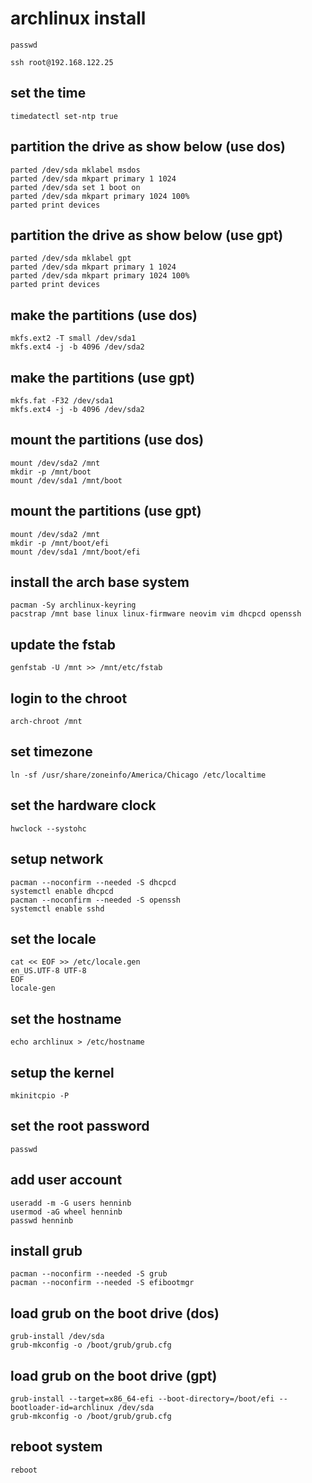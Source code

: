 # archlinux install

```
passwd
```

```
ssh root@192.168.122.25
```

## set the time
```
timedatectl set-ntp true
```


## partition the drive as show below (use dos)
```
parted /dev/sda mklabel msdos
parted /dev/sda mkpart primary 1 1024
parted /dev/sda set 1 boot on
parted /dev/sda mkpart primary 1024 100%
parted print devices
```

## partition the drive as show below (use gpt)
```
parted /dev/sda mklabel gpt
parted /dev/sda mkpart primary 1 1024
parted /dev/sda mkpart primary 1024 100%
parted print devices
```

## make the partitions (use dos)
```
mkfs.ext2 -T small /dev/sda1
mkfs.ext4 -j -b 4096 /dev/sda2
```

## make the partitions (use gpt)
```
mkfs.fat -F32 /dev/sda1
mkfs.ext4 -j -b 4096 /dev/sda2
```

## mount the partitions (use dos)
```
mount /dev/sda2 /mnt
mkdir -p /mnt/boot
mount /dev/sda1 /mnt/boot
```

## mount the partitions (use gpt)
```
mount /dev/sda2 /mnt
mkdir -p /mnt/boot/efi
mount /dev/sda1 /mnt/boot/efi
```

## install the arch base system
```
pacman -Sy archlinux-keyring
pacstrap /mnt base linux linux-firmware neovim vim dhcpcd openssh
```

## update the fstab
```
genfstab -U /mnt >> /mnt/etc/fstab
```

## login to the chroot
```
arch-chroot /mnt
```

## set timezone
```
ln -sf /usr/share/zoneinfo/America/Chicago /etc/localtime
```

## set the hardware clock
```
hwclock --systohc
```

## setup network
```
pacman --noconfirm --needed -S dhcpcd
systemctl enable dhcpcd
pacman --noconfirm --needed -S openssh
systemctl enable sshd
```

## set the locale
```
cat << EOF >> /etc/locale.gen
en_US.UTF-8 UTF-8
EOF
locale-gen
```

## set the hostname
```
echo archlinux > /etc/hostname
```

## setup the kernel
```
mkinitcpio -P
```

## set the root password
```
passwd
```

## add user account
```
useradd -m -G users henninb
usermod -aG wheel henninb
passwd henninb
```

## install grub
```
pacman --noconfirm --needed -S grub
pacman --noconfirm --needed -S efibootmgr
```

## load grub on the boot drive (dos)
```
grub-install /dev/sda
grub-mkconfig -o /boot/grub/grub.cfg
````

## load grub on the boot drive (gpt)
```
grub-install --target=x86_64-efi --boot-directory=/boot/efi --bootloader-id=archlinux /dev/sda
grub-mkconfig -o /boot/grub/grub.cfg
````

## reboot system
```
reboot
```
